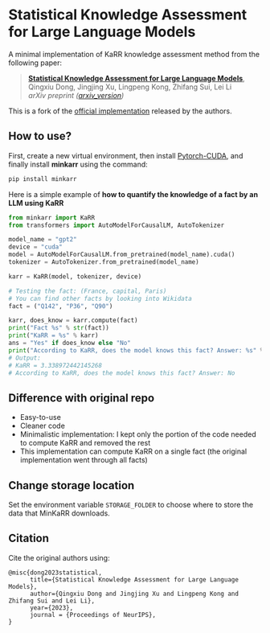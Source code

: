 # Statistical Knowledge Assessment for Large Language Models
A minimal implementation of KaRR knowledge assessment method from the following paper:

> [**Statistical Knowledge Assessment for Large Language Models**](https://arxiv.org/abs/2305.10519),            
> Qingxiu Dong, Jingjing Xu, Lingpeng Kong, Zhifang Sui, Lei Li   
> *arXiv preprint ([arxiv_version](https://arxiv.org/abs/2305.10519))*   

This is a fork of the [official implementation](https://github.com/dqxiu/KAssess) released by the authors.

## How to use?

First, create a new virtual environment, then install [Pytorch-CUDA](https://pytorch.org/get-started/locally/), and finally install **minkarr** using the command:

```bash
pip install minkarr
```

Here is a simple example of **how to quantify the knowledge of a fact by an LLM using KaRR**
```python
from minkarr import KaRR
from transformers import AutoModelForCausalLM, AutoTokenizer

model_name = "gpt2"
device = "cuda"
model = AutoModelForCausalLM.from_pretrained(model_name).cuda()
tokenizer = AutoTokenizer.from_pretrained(model_name)

karr = KaRR(model, tokenizer, device)

# Testing the fact: (France, capital, Paris)
# You can find other facts by looking into Wikidata
fact = ("Q142", "P36", "Q90")

karr, does_know = karr.compute(fact)
print("Fact %s" % str(fact))
print("KaRR = %s" % karr)
ans = "Yes" if does_know else "No"
print("According to KaRR, does the model knows this fact? Answer: %s" % ans)
# Output:
# KaRR = 3.338972442145268
# According to KaRR, does the model knows this fact? Answer: No
```

## Difference with original repo

- Easy-to-use
- Cleaner code
- Minimalistic implementation: I kept only the portion of the code needed to compute KaRR and removed the rest
- This implementation can compute KaRR on a single fact (the original implementation went through all facts)

## Change storage location

Set the environment variable `STORAGE_FOLDER` to choose where to store the data that MinKaRR downloads.

## Citation
Cite the original authors using:
```
@misc{dong2023statistical,
      title={Statistical Knowledge Assessment for Large Language Models}, 
      author={Qingxiu Dong and Jingjing Xu and Lingpeng Kong and Zhifang Sui and Lei Li},
      year={2023},
      journal = {Proceedings of NeurIPS},
}
```



